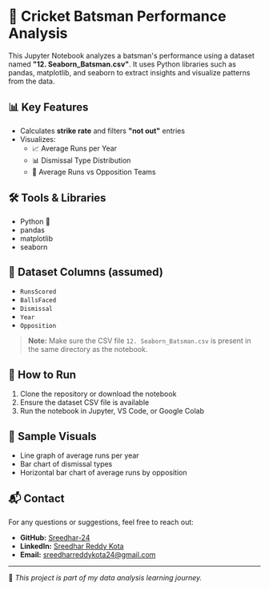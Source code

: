 # 🏏 Cricket Batsman Performance Analysis

This Jupyter Notebook analyzes a batsman's performance using a dataset named **"12. Seaborn_Batsman.csv"**. It uses Python libraries such as pandas, matplotlib, and seaborn to extract insights and visualize patterns from the data.

## 📊 Key Features

- Calculates **strike rate** and filters **"not out"** entries
- Visualizes:
  - 📈 Average Runs per Year
  - 📊 Dismissal Type Distribution
  - 🏏 Average Runs vs Opposition Teams

## 🛠️ Tools & Libraries

- Python 🐍
- pandas
- matplotlib
- seaborn

## 📂 Dataset Columns (assumed)

- `RunsScored`
- `BallsFaced`
- `Dismissal`
- `Year`
- `Opposition`

> **Note:** Make sure the CSV file `12. Seaborn_Batsman.csv` is present in the same directory as the notebook.

## 🚀 How to Run

1. Clone the repository or download the notebook
2. Ensure the dataset CSV file is available
3. Run the notebook in Jupyter, VS Code, or Google Colab

## 📸 Sample Visuals

- Line graph of average runs per year
- Bar chart of dismissal types
- Horizontal bar chart of average runs by opposition

## 📬 Contact

For any questions or suggestions, feel free to reach out:

- **GitHub:** [Sreedhar-24](https://github.com/Sreedhar-24)
- **LinkedIn:** [Sreedhar Reddy Kota](https://www.linkedin.com/in/sreedhar-reddy-kota-2a80642b7/)
- **Email:** sreedharreddykota24@gmail.com

---

📌 *This project is part of my data analysis learning journey.*
